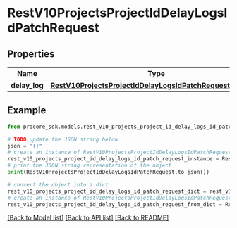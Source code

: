 # RestV10ProjectsProjectIdDelayLogsIdPatchRequest


## Properties

Name | Type | Description | Notes
------------ | ------------- | ------------- | -------------
**delay_log** | [**RestV10ProjectsProjectIdDelayLogsIdPatchRequestDelayLog**](RestV10ProjectsProjectIdDelayLogsIdPatchRequestDelayLog.md) |  | 

## Example

```python
from procore_sdk.models.rest_v10_projects_project_id_delay_logs_id_patch_request import RestV10ProjectsProjectIdDelayLogsIdPatchRequest

# TODO update the JSON string below
json = "{}"
# create an instance of RestV10ProjectsProjectIdDelayLogsIdPatchRequest from a JSON string
rest_v10_projects_project_id_delay_logs_id_patch_request_instance = RestV10ProjectsProjectIdDelayLogsIdPatchRequest.from_json(json)
# print the JSON string representation of the object
print(RestV10ProjectsProjectIdDelayLogsIdPatchRequest.to_json())

# convert the object into a dict
rest_v10_projects_project_id_delay_logs_id_patch_request_dict = rest_v10_projects_project_id_delay_logs_id_patch_request_instance.to_dict()
# create an instance of RestV10ProjectsProjectIdDelayLogsIdPatchRequest from a dict
rest_v10_projects_project_id_delay_logs_id_patch_request_from_dict = RestV10ProjectsProjectIdDelayLogsIdPatchRequest.from_dict(rest_v10_projects_project_id_delay_logs_id_patch_request_dict)
```
[[Back to Model list]](../README.md#documentation-for-models) [[Back to API list]](../README.md#documentation-for-api-endpoints) [[Back to README]](../README.md)


